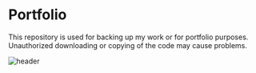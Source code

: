 # Portfolio
This repository is used for backing up my work or for portfolio purposes. Unauthorized downloading or copying of the code may cause problems.

![header](https://capsule-render.vercel.app/api?type=rect&color=0:f2a007,90:0e497d&height=280&text=openplayceo's&fontSize=30&fontColor=ffffff&fontAlign=20&fontAlignY=50&desc=portfolio&descAlign=27&descAlignY=60)
